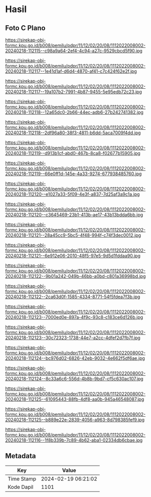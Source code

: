 # Hasil

## Foto C Plano

https://sirekap-obj-formc.kpu.go.id/b008/pemilu/pdpr/11/12/02/20/08/1112022008002-20240218-112115--c98a9a64-2ef4-4c94-a27c-9529cbcd5f90.jpg

https://sirekap-obj-formc.kpu.go.id/b008/pemilu/pdpr/11/12/02/20/08/1112022008002-20240218-112117--1e41d1af-d6d4-4870-af41-c7c424f62e2f.jpg

https://sirekap-obj-formc.kpu.go.id/b008/pemilu/pdpr/11/12/02/20/08/1112022008002-20240218-112117--19a107b2-7991-4b87-9455-5e95edb72c23.jpg

https://sirekap-obj-formc.kpu.go.id/b008/pemilu/pdpr/11/12/02/20/08/1112022008002-20240218-112118--12a65dc0-2b66-44ec-adb6-27b242741382.jpg

https://sirekap-obj-formc.kpu.go.id/b008/pemilu/pdpr/11/12/02/20/08/1112022008002-20240218-112118--2df96a80-38f3-4811-b6dd-5aca7009f4dd.jpg

https://sirekap-obj-formc.kpu.go.id/b008/pemilu/pdpr/11/12/02/20/08/1112022008002-20240218-112119--d913b1cf-abd0-467b-8ca8-f02677b15905.jpg

https://sirekap-obj-formc.kpu.go.id/b008/pemilu/pdpr/11/12/02/20/08/1112022008002-20240218-112119--66e0ff1d-145e-4a33-9274-677938485760.jpg

https://sirekap-obj-formc.kpu.go.id/b008/pemilu/pdpr/11/12/02/20/08/1112022008002-20240218-112120--e1027a33-5f09-4e3f-a837-7d25af3a9c1a.jpg

https://sirekap-obj-formc.kpu.go.id/b008/pemilu/pdpr/11/12/02/20/08/1112022008002-20240218-112120--c3645469-23b1-413b-ae17-43b13bdda6bb.jpg

https://sirekap-obj-formc.kpu.go.id/b008/pemilu/pdpr/11/12/02/20/08/1112022008002-20240218-112121--28a45cc9-5bc5-4f48-994f-c74f3dec0012.jpg

https://sirekap-obj-formc.kpu.go.id/b008/pemilu/pdpr/11/12/02/20/08/1112022008002-20240218-112121--6e912e06-2010-48f5-97e5-9d5d1fddaa90.jpg

https://sirekap-obj-formc.kpu.go.id/b008/pemilu/pdpr/11/12/02/20/08/1112022008002-20240218-112122--9b01a242-049b-46bb-a0bd-c801a36998bd.jpg

https://sirekap-obj-formc.kpu.go.id/b008/pemilu/pdpr/11/12/02/20/08/1112022008002-20240218-112122--2ca63d0f-1585-4334-8771-54f5fdea7f3b.jpg

https://sirekap-obj-formc.kpu.go.id/b008/pemilu/pdpr/11/12/02/20/08/1112022008002-20240218-112123--7000ed0e-897a-4f9c-93c8-c183ce6d126b.jpg

https://sirekap-obj-formc.kpu.go.id/b008/pemilu/pdpr/11/12/02/20/08/1112022008002-20240218-112123--30c72323-1738-44e7-a2cc-4dfef2d7fb7f.jpg

https://sirekap-obj-formc.kpu.go.id/b008/pemilu/pdpr/11/12/02/20/08/1112022008002-20240218-112124--bc976d02-6826-42eb-9032-4e662f5df6ae.jpg

https://sirekap-obj-formc.kpu.go.id/b008/pemilu/pdpr/11/12/02/20/08/1112022008002-20240218-112124--8c33a6c6-556d-4b8b-9bd7-cf5c630ac107.jpg

https://sirekap-obj-formc.kpu.go.id/b008/pemilu/pdpr/11/12/02/20/08/1112022008002-20240218-112125--61095443-88fb-4df8-aa0b-945a46548087.jpg

https://sirekap-obj-formc.kpu.go.id/b008/pemilu/pdpr/11/12/02/20/08/1112022008002-20240218-112125--b889e22e-2839-4056-a963-8d798385fef9.jpg

https://sirekap-obj-formc.kpu.go.id/b008/pemilu/pdpr/11/12/02/20/08/1112022008002-20240218-112116--1f8b339b-7c89-4b62-aba1-02334db6cbae.jpg


## Metadata

| Key        | Value               |
| ---------- | ------------------- |
| Time Stamp | 2024-02-19 06:21:02 |
| Kode Dapil | 1101                |



